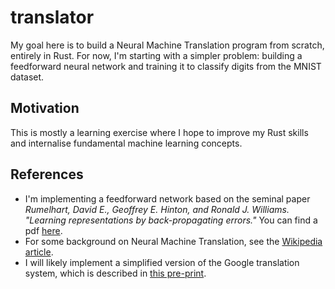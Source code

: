 # translator

My goal here is to build a Neural Machine Translation program from scratch, entirely in Rust.
For now, I'm starting with a simpler problem: building a feedforward neural network and training it to classify digits from the MNIST dataset.

## Motivation
This is mostly a learning exercise where I hope to improve my Rust skills and internalise fundamental machine learning concepts. 

## References
- I'm implementing a feedforward network based on the seminal paper *Rumelhart, David E., Geoffrey E. Hinton, and Ronald J. Williams. "Learning representations by back-propagating errors."* You can find a pdf [here](https://www.nature.com/articles/323533a0.pdf?origin=ppub).
- For some background on Neural Machine Translation, see the [Wikipedia article](https://en.wikipedia.org/wiki/Neural_machine_translation). 
- I will likely implement a simplified version of the Google translation system, which is described in [this pre-print](https://arxiv.org/pdf/1609.08144.pdf).  
